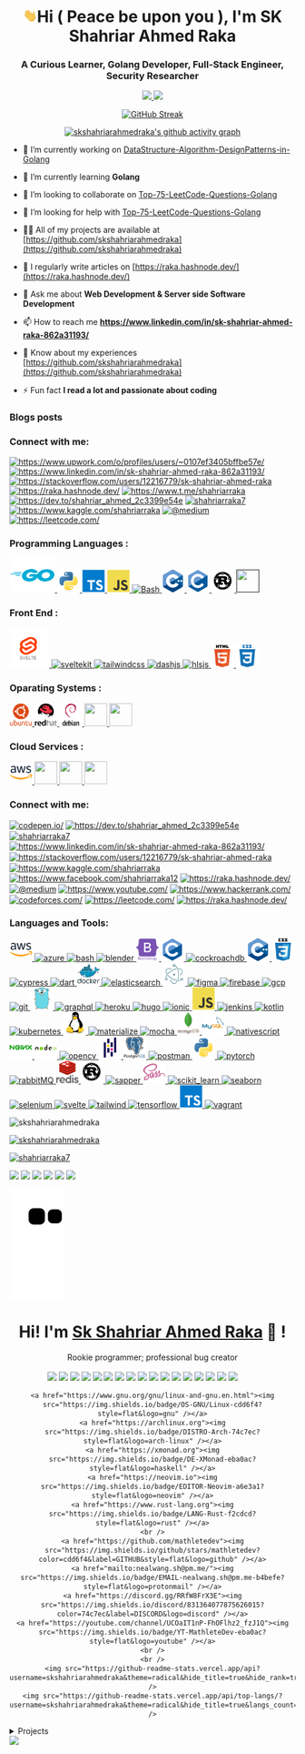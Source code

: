 <h1 align="center"><img src="https://github.com/gitsdeepak/gitsdeepak/blob/master/Assets/Hi.gif" width="25px">Hi ( Peace be upon you ), I'm SK Shahriar Ahmed Raka</h1>
<h3 align="center">A Curious Learner, Golang Developer, Full-Stack Engineer, Security Researcher</h3>
<div align="center">
  <a href="https://github.com/skshahriarahmedraka">
    <img height="180em"
      src="https://github-readme-stats.vercel.app/api?username=skshahriarahmedraka&show_icons=true&theme=dark&include_all_commits=true&count_private=true" />
    <img height="180em"
      src="https://github-readme-stats.vercel.app/api/top-langs/?username=skshahriarahmedraka&layout=compact&langs_count=10&theme=dark" />
</div>
<!--  -->

<!--   -->
 <div align="center">
   
[![GitHub Streak](https://github-readme-streak-stats.herokuapp.com?user=skshahriarahmedraka&theme=dark&date_format=M%20j%5B%2C%20Y%5D)](https://git.io/streak-stats)

  [![skshahriarahmedraka's github activity graph](https://activity-graph.herokuapp.com/graph?username=skshahriarahmedraka&theme=react-dark)](https://github.com/ashutosh00710/github-readme-activity-graph)  
  </div>
  
- 🔭 I’m currently working on
[DataStructure-Algorithm-DesignPatterns-in-Golang](https://github.com/skshahriarahmedraka/DataStructure-Algorithm-DesignPatterns-in-Golang)

- 🌱 I’m currently learning **Golang**

- 👯 I’m looking to collaborate on
[Top-75-LeetCode-Questions-Golang](https://github.com/skshahriarahmedraka/Top-75-LeetCode-Questions-Golang)

- 🤝 I’m looking for help with
[Top-75-LeetCode-Questions-Golang](https://github.com/skshahriarahmedraka/Golang-100-Days-english)

- 👨‍💻 All of my projects are available at
[https://github.com/skshahriarahmedraka](https://github.com/skshahriarahmedraka)

- 📝 I regularly write articles on [https://raka.hashnode.dev/](https://raka.hashnode.dev/)

- 💬 Ask me about **Web Development & Server side Software Development**

- 📫 How to reach me **https://www.linkedin.com/in/sk-shahriar-ahmed-raka-862a31193/**

- 📄 Know about my experiences [https://github.com/skshahriarahmedraka](https://github.com/skshahriarahmedraka)

- ⚡ Fun fact **I read a lot and passionate about coding**

### Blogs posts
<!-- BLOG-POST-LIST:START -->
<!-- BLOG-POST-LIST:END -->
  
<h3 align="left">Connect with me:</h3>
<p align="left">
<a align="center" href="https://www.upwork.com/o/profiles/users/~0107ef3405bffbe57e/" target="blank"><img src="https://raw.githubusercontent.com/skshahriarahmedraka/devicon/master/icons/upwork/upwork-offical.svg" alt="https://www.upwork.com/o/profiles/users/~0107ef3405bffbe57e/" height="40" width="80" /></a>
<a href="https://linkedin.com/in/https://www.linkedin.com/in/sk-shahriar-ahmed-raka-862a31193/" target="blank"><img src="https://raw.githubusercontent.com/rahuldkjain/github-profile-readme-generator/master/src/images/icons/Social/linked-in-alt.svg" alt="https://www.linkedin.com/in/sk-shahriar-ahmed-raka-862a31193/" height="30" width="40" /></a>
<a href="https://stackoverflow.com/users/https://stackoverflow.com/users/12216779/sk-shahriar-ahmed-raka" target="blank"><img src="https://raw.githubusercontent.com/rahuldkjain/github-profile-readme-generator/master/src/images/icons/Social/stack-overflow.svg" alt="https://stackoverflow.com/users/12216779/sk-shahriar-ahmed-raka" height="30" width="40" /></a>
<a href="https://hashnode.com/https://raka.hashnode.dev/" target="blank"><img  src="https://raw.githubusercontent.com/rahuldkjain/github-profile-readme-generator/master/src/images/icons/Social/hashnode.svg" alt="https://raka.hashnode.dev/" height="30" width="40" /></a>
<a href="https://www.t.me/shahriarraka" target="blank">
<img  src="https://raw.githubusercontent.com/skshahriarahmedraka/devicon/master/icons/telegram/telegram-official.svg" alt="https://www.t.me/shahriarraka" height="30" width="40" />
</a>
<a href="https://dev.to/https://dev.to/shahriar_ahmed_2c3399e54e" target="blank"><img  src="https://raw.githubusercontent.com/rahuldkjain/github-profile-readme-generator/master/src/images/icons/Social/devto.svg" alt="https://dev.to/shahriar_ahmed_2c3399e54e" height="30" width="40" /></a>
<a href="https://twitter.com/shahriarraka7" target="blank"><img  src="https://raw.githubusercontent.com/rahuldkjain/github-profile-readme-generator/master/src/images/icons/Social/twitter.svg" alt="shahriarraka7" height="30" width="40" /></a>
<a href="https://kaggle.com/https://www.kaggle.com/shahriarraka" target="blank"><img  src="https://raw.githubusercontent.com/rahuldkjain/github-profile-readme-generator/master/src/images/icons/Social/kaggle.svg" alt="https://www.kaggle.com/shahriarraka" height="30" width="40" /></a>
<a href="https://medium.com/@medium" target="blank"><img  src="https://raw.githubusercontent.com/rahuldkjain/github-profile-readme-generator/master/src/images/icons/Social/medium.svg" alt="@medium" height="30" width="40" /></a>
<a href="https://www.leetcode.com/https://leetcode.com/" target="blank"><img  src="https://raw.githubusercontent.com/rahuldkjain/github-profile-readme-generator/master/src/images/icons/Social/leet-code.svg" alt="https://leetcode.com/" height="30" width="40" /></a>
</p>
  
  
<h3 align="left">Programming Languages :</h3>
<p align="left">

 <a align="center" href="https://golang.org" target="_blank" rel="noreferrer">
  <img  src="https://raw.githubusercontent.com/devicons/devicon/master/icons/go/go-original-wordmark.svg" alt="Golang" width="80" height="60"/>
 </a>
   <a href="https://www.python.org" target="_blank" rel="noreferrer">
  <img src="https://raw.githubusercontent.com/devicons/devicon/master/icons/python/python-original.svg" alt="Python" width="40" height="40"/>
 </a>
  <a href="https://www.typescriptlang.org/" target="_blank" rel="noreferrer">
  <img src="https://raw.githubusercontent.com/devicons/devicon/master/icons/typescript/typescript-original.svg" alt="typescript" width="40" height="40"/>
 </a>
  <a href="https://developer.mozilla.org/en-US/docs/Web/JavaScript" target="_blank" rel="noreferrer">
  <img src="https://raw.githubusercontent.com/devicons/devicon/master/icons/javascript/javascript-original.svg" alt="javascript" width="40" height="40"/>
 </a>
  <a href="https://www.gnu.org/software/bash/" target="_blank" rel="noreferrer">
  <img src="https://www.vectorlogo.zone/logos/gnu_bash/gnu_bash-icon.svg" alt="Bash" width="40" height="40"/>
 </a>
  <a href="https://www.w3schools.com/cpp/" target="_blank" rel="noreferrer">
  <img src="https://raw.githubusercontent.com/devicons/devicon/master/icons/cplusplus/cplusplus-original.svg" alt="" width="40" height="40"/>
 </a>
  <a href="https://www.cprogramming.com/" target="_blank" rel="noreferrer">
  <img src="https://raw.githubusercontent.com/devicons/devicon/master/icons/c/c-original.svg" alt="" width="40" height="40"/>
 </a>
  <a href="https://www.rust-lang.org" target="_blank" rel="noreferrer">
  <img src="https://raw.githubusercontent.com/devicons/devicon/master/icons/rust/rust-plain.svg" alt="" width="40" height="40"/>
 </a>
 
  <a href="" target="_blank" rel="noreferrer">
  <img src="" alt="" width="40" height="40"/>
 </a>
        
</p>
  
 <h3 align="left">Front End :</h3>
<p align="left">
<a  href="https://svelte.dev/" target="_blank" rel="noreferrer">
  <img src="https://raw.githubusercontent.com/devicons/devicon/master/icons/svelte/svelte-original-wordmark.svg" alt="svelte" width="70" height="70"/>
 </a>
  <a  href="https://kit.svelte.dev/" target="_blank" rel="noreferrer">
  <img src="https://raw.githubusercontent.com/skshahriarahmedraka/devicon/master/icons/svelte/svelte-kit.svg" alt="sveltekit" width="100" height="40"/>
  </a>
   <a href="https://tailwindcss.com/" target="_blank" rel="noreferrer">
  <img src="https://raw.githubusercontent.com/skshahriarahmedraka/devicon/master/icons/tailwindcss/tailwindcss-original-wordmark.svg" alt="tailwindcss" width="180" height="30"/>
 </a>
   <a href="https://dashif.org/" target="_blank" rel="noreferrer">
  <img src="https://dashif.org/img/dashif-logo-283x100_new.jpg" alt="dashjs" width="100" height="40"/>
 </a>
   <a href="https://hls-js.netlify.app/demo/" target="_blank" rel="noreferrer">
  <img src="https://cloud.githubusercontent.com/assets/616833/19739063/e10be95a-9bb9-11e6-8100-2896f8500138.png" alt="hlsjs" width="100" height="40"/>
 </a>
   <a href="https://www.w3schools.com/html/default.asp" target="_blank" rel="noreferrer">
  <img src="https://raw.githubusercontent.com/devicons/devicon/master/icons/html5/html5-original-wordmark.svg" alt="html" width="40" height="40"/>
 </a>
  <a href="https://www.w3schools.com/css/default.asp" target="_blank" rel="noreferrer">
  <img src="https://raw.githubusercontent.com/devicons/devicon/master/icons/css3/css3-plain-wordmark.svg" alt="css" width="40" height="40"/>
 </a>

</p>
  
  <h3 align="left">Oparating Systems :</h3>
<p align="left">
  <a href="https://ubuntu.com/" target="_blank" rel="noreferrer">
  <img src="https://raw.githubusercontent.com/devicons/devicon/master/icons/ubuntu/ubuntu-plain-wordmark.svg" alt="Ubuntu" width="40" height="40"/>
 </a>
  
   <a href="https://www.redhat.com/en" target="_blank" rel="noreferrer">
  <img src="https://raw.githubusercontent.com/devicons/devicon/master/icons/redhat/redhat-original-wordmark.svg" alt="" width="40" height="40"/>
 </a>
 
  <a href="https://www.debian.org/" target="_blank" rel="noreferrer">
  <img src="https://raw.githubusercontent.com/devicons/devicon/master/icons/debian/debian-original-wordmark.svg" alt="" width="40" height="40"/>
 </a>
 
  <a href="https://www.kali.org/" target="_blank" rel="noreferrer">
  <img src="https://raw.githubusercontent.com/skshahriarahmedraka/devicon/master/icons/kalilinux/Kali-Linux-wordmark.svg" alt="" width="40" height="40"/>
 </a>
 <a href="https://www.kali.org/" target="_blank" rel="noreferrer">
  <img src="https://github.com/skshahriarahmedraka/devicon/blob/master/icons/kalilinux/kali-dragon-icon.svg" alt="" width="40" height="40"/>
 </a>
</p>
  
<h3 align="left">Cloud Services :</h3>
<p align="left">
<a href="" target="_blank" rel="noreferrer">
<img src="https://raw.githubusercontent.com/devicons/devicon/master/icons/amazonwebservices/amazonwebservices-original-wordmark.svg"" alt="" width="40" height="40"/>
 </a>
   <a href="https://azure.microsoft.com/en-in/" target="_blank" rel="noreferrer">
  <img src="https://www.vectorlogo.zone/logos/microsoft_azure/microsoft_azure-icon.svg" alt="" width="40" height="40"/>
 </a>
<a href="https://cloud.google.com" target="_blank" rel="noreferrer">
<img src="www.vectorlogo.zone/logos/google_cloud/google_cloud-icon.svg" alt="" width="40" height="40"/>
 </a>
  <a href="https://firebase.google.com/" target="_blank" rel="noreferrer">
  <img src="https://www.vectorlogo.zone/logos/firebase/firebase-icon.svg" alt="" width="40" height="40"/>
 </a>
  </p>
  
<h3 align="left">Connect with me:</h3>
<p align="left">
<a href="https://codepen.io/codepen.io/" target="_blank"><img align="center" src="https://raw.githubusercontent.com/rahuldkjain/github-profile-readme-generator/master/src/images/icons/Social/codepen.svg" alt="codepen.io/" height="30" width="40" /></a>
<a href="https://dev.to/https://dev.to/shahriar_ahmed_2c3399e54e" target="blank"><img align="center" src="https://raw.githubusercontent.com/rahuldkjain/github-profile-readme-generator/master/src/images/icons/Social/devto.svg" alt="https://dev.to/shahriar_ahmed_2c3399e54e" height="30" width="40" /></a>
<a href="https://twitter.com/shahriarraka7" target="blank"><img align="center" src="https://raw.githubusercontent.com/rahuldkjain/github-profile-readme-generator/master/src/images/icons/Social/twitter.svg" alt="shahriarraka7" height="30" width="40" /></a>
<a href="https://linkedin.com/in/https://www.linkedin.com/in/sk-shahriar-ahmed-raka-862a31193/" target="blank"><img align="center" src="https://raw.githubusercontent.com/rahuldkjain/github-profile-readme-generator/master/src/images/icons/Social/linked-in-alt.svg" alt="https://www.linkedin.com/in/sk-shahriar-ahmed-raka-862a31193/" height="30" width="40" /></a>
<a href="https://stackoverflow.com/users/https://stackoverflow.com/users/12216779/sk-shahriar-ahmed-raka" target="blank"><img align="center" src="https://raw.githubusercontent.com/rahuldkjain/github-profile-readme-generator/master/src/images/icons/Social/stack-overflow.svg" alt="https://stackoverflow.com/users/12216779/sk-shahriar-ahmed-raka" height="30" width="40" /></a>
<a href="https://kaggle.com/https://www.kaggle.com/shahriarraka" target="blank"><img align="center" src="https://raw.githubusercontent.com/rahuldkjain/github-profile-readme-generator/master/src/images/icons/Social/kaggle.svg" alt="https://www.kaggle.com/shahriarraka" height="30" width="40" /></a>
<a href="https://fb.com/https://www.facebook.com/shahriarraka12" target="blank"><img align="center" src="https://raw.githubusercontent.com/rahuldkjain/github-profile-readme-generator/master/src/images/icons/Social/facebook.svg" alt="https://www.facebook.com/shahriarraka12" height="30" width="40" /></a>
<a href="https://hashnode.com/https://raka.hashnode.dev/" target="blank"><img align="center" src="https://raw.githubusercontent.com/rahuldkjain/github-profile-readme-generator/master/src/images/icons/Social/hashnode.svg" alt="https://raka.hashnode.dev/" height="30" width="40" /></a>
<a href="https://medium.com/@medium" target="blank"><img align="center" src="https://raw.githubusercontent.com/rahuldkjain/github-profile-readme-generator/master/src/images/icons/Social/medium.svg" alt="@medium" height="30" width="40" /></a>
<a href="https://www.youtube.com/c/https://www.youtube.com/" target="blank"><img align="center" src="https://raw.githubusercontent.com/rahuldkjain/github-profile-readme-generator/master/src/images/icons/Social/youtube.svg" alt="https://www.youtube.com/" height="30" width="40" /></a>
<a href="https://www.hackerrank.com/https://www.hackerrank.com/" target="blank"><img align="center" src="https://raw.githubusercontent.com/rahuldkjain/github-profile-readme-generator/master/src/images/icons/Social/hackerrank.svg" alt="https://www.hackerrank.com/" height="30" width="40" /></a>
<a href="https://codeforces.com/profile/codeforces.com/" target="blank"><img align="center" src="https://raw.githubusercontent.com/rahuldkjain/github-profile-readme-generator/master/src/images/icons/Social/codeforces.svg" alt="codeforces.com/" height="30" width="40" /></a>
<a href="https://www.leetcode.com/https://leetcode.com/" target="blank"><img align="center" src="https://raw.githubusercontent.com/rahuldkjain/github-profile-readme-generator/master/src/images/icons/Social/leet-code.svg" alt="https://leetcode.com/" height="30" width="40" /></a>
<a href="/https://raka.hashnode.dev/" target="blank"><img align="center" src="https://raw.githubusercontent.com/rahuldkjain/github-profile-readme-generator/master/src/images/icons/Social/rss.svg" alt="https://raka.hashnode.dev/" height="30" width="40" /></a>
</p>

<h3 align="left">Languages and Tools:</h3>
<p align="left"> <a href="https://aws.amazon.com" target="_blank" rel="noreferrer"> <img src="https://raw.githubusercontent.com/devicons/devicon/master/icons/amazonwebservices/amazonwebservices-original-wordmark.svg" alt="aws" width="40" height="40"/> </a> <a href="https://azure.microsoft.com/en-in/" target="_blank" rel="noreferrer"> <img src="https://www.vectorlogo.zone/logos/microsoft_azure/microsoft_azure-icon.svg" alt="azure" width="40" height="40"/> </a> <a href="https://www.gnu.org/software/bash/" target="_blank" rel="noreferrer"> <img src="https://www.vectorlogo.zone/logos/gnu_bash/gnu_bash-icon.svg" alt="bash" width="40" height="40"/> </a> <a href="https://www.blender.org/" target="_blank" rel="noreferrer"> <img src="https://download.blender.org/branding/community/blender_community_badge_white.svg" alt="blender" width="40" height="40"/> </a> <a href="https://getbootstrap.com" target="_blank" rel="noreferrer"> <img src="https://raw.githubusercontent.com/devicons/devicon/master/icons/bootstrap/bootstrap-plain-wordmark.svg" alt="bootstrap" width="40" height="40"/> </a> <a href="https://www.cprogramming.com/" target="_blank" rel="noreferrer"> <img src="https://raw.githubusercontent.com/devicons/devicon/master/icons/c/c-original.svg" alt="c" width="40" height="40"/> </a> <a href="https://www.cockroachlabs.com/product/cockroachdb/" target="_blank" rel="noreferrer"> <img src="https://cdn.worldvectorlogo.com/logos/cockroachdb.svg" alt="cockroachdb" width="40" height="40"/> </a> <a href="https://www.w3schools.com/cpp/" target="_blank" rel="noreferrer"> <img src="https://raw.githubusercontent.com/devicons/devicon/master/icons/cplusplus/cplusplus-original.svg" alt="cplusplus" width="40" height="40"/> </a> <a href="https://www.w3schools.com/css/" target="_blank" rel="noreferrer"> <img src="https://raw.githubusercontent.com/devicons/devicon/master/icons/css3/css3-original-wordmark.svg" alt="css3" width="40" height="40"/> </a> <a href="https://www.cypress.io" target="_blank" rel="noreferrer"> <img src="https://raw.githubusercontent.com/simple-icons/simple-icons/6e46ec1fc23b60c8fd0d2f2ff46db82e16dbd75f/icons/cypress.svg" alt="cypress" width="40" height="40"/> </a> <a href="https://dart.dev" target="_blank" rel="noreferrer"> <img src="https://www.vectorlogo.zone/logos/dartlang/dartlang-icon.svg" alt="dart" width="40" height="40"/> </a> <a href="https://www.docker.com/" target="_blank" rel="noreferrer"> <img src="https://raw.githubusercontent.com/devicons/devicon/master/icons/docker/docker-original-wordmark.svg" alt="docker" width="40" height="40"/> </a> <a href="https://www.elastic.co" target="_blank" rel="noreferrer"> <img src="https://www.vectorlogo.zone/logos/elastic/elastic-icon.svg" alt="elasticsearch" width="40" height="40"/> </a> <a href="https://www.electronjs.org" target="_blank" rel="noreferrer"> <img src="https://raw.githubusercontent.com/devicons/devicon/master/icons/electron/electron-original.svg" alt="electron" width="40" height="40"/> </a> <a href="https://www.figma.com/" target="_blank" rel="noreferrer"> <img src="https://www.vectorlogo.zone/logos/figma/figma-icon.svg" alt="figma" width="40" height="40"/> </a> <a href="https://firebase.google.com/" target="_blank" rel="noreferrer"> <img src="https://www.vectorlogo.zone/logos/firebase/firebase-icon.svg" alt="firebase" width="40" height="40"/> </a> <a href="https://cloud.google.com" target="_blank" rel="noreferrer"> <img src="https://www.vectorlogo.zone/logos/google_cloud/google_cloud-icon.svg" alt="gcp" width="40" height="40"/> </a> <a href="https://git-scm.com/" target="_blank" rel="noreferrer"> <img src="https://www.vectorlogo.zone/logos/git-scm/git-scm-icon.svg" alt="git" width="40" height="40"/> </a> <a href="https://golang.org" target="_blank" rel="noreferrer"> <img src="https://raw.githubusercontent.com/devicons/devicon/master/icons/go/go-original.svg" alt="go" width="40" height="40"/> </a> <a href="https://graphql.org" target="_blank" rel="noreferrer"> <img src="https://www.vectorlogo.zone/logos/graphql/graphql-icon.svg" alt="graphql" width="40" height="40"/> </a> <a href="https://heroku.com" target="_blank" rel="noreferrer"> <img src="https://www.vectorlogo.zone/logos/heroku/heroku-icon.svg" alt="heroku" width="40" height="40"/> </a> <a href="https://gohugo.io/" target="_blank" rel="noreferrer"> <img src="https://api.iconify.design/logos-hugo.svg" alt="hugo" width="40" height="40"/> </a> <a href="https://ionicframework.com" target="_blank" rel="noreferrer"> <img src="https://upload.wikimedia.org/wikipedia/commons/d/d1/Ionic_Logo.svg" alt="ionic" width="40" height="40"/> </a> <a href="https://developer.mozilla.org/en-US/docs/Web/JavaScript" target="_blank" rel="noreferrer"> <img src="https://raw.githubusercontent.com/devicons/devicon/master/icons/javascript/javascript-original.svg" alt="javascript" width="40" height="40"/> </a> <a href="https://www.jenkins.io" target="_blank" rel="noreferrer"> <img src="https://www.vectorlogo.zone/logos/jenkins/jenkins-icon.svg" alt="jenkins" width="40" height="40"/> </a> <a href="https://kotlinlang.org" target="_blank" rel="noreferrer"> <img src="https://www.vectorlogo.zone/logos/kotlinlang/kotlinlang-icon.svg" alt="kotlin" width="40" height="40"/> </a> <a href="https://kubernetes.io" target="_blank" rel="noreferrer"> <img src="https://www.vectorlogo.zone/logos/kubernetes/kubernetes-icon.svg" alt="kubernetes" width="40" height="40"/> </a> <a href="https://www.linux.org/" target="_blank" rel="noreferrer"> <img src="https://raw.githubusercontent.com/devicons/devicon/master/icons/linux/linux-original.svg" alt="linux" width="40" height="40"/> </a> <a href="https://materializecss.com/" target="_blank" rel="noreferrer"> <img src="https://raw.githubusercontent.com/prplx/svg-logos/5585531d45d294869c4eaab4d7cf2e9c167710a9/svg/materialize.svg" alt="materialize" width="40" height="40"/> </a> <a href="https://mochajs.org" target="_blank" rel="noreferrer"> <img src="https://www.vectorlogo.zone/logos/mochajs/mochajs-icon.svg" alt="mocha" width="40" height="40"/> </a> <a href="https://www.mongodb.com/" target="_blank" rel="noreferrer"> <img src="https://raw.githubusercontent.com/devicons/devicon/master/icons/mongodb/mongodb-original-wordmark.svg" alt="mongodb" width="40" height="40"/> </a> <a href="https://www.mysql.com/" target="_blank" rel="noreferrer"> <img src="https://raw.githubusercontent.com/devicons/devicon/master/icons/mysql/mysql-original-wordmark.svg" alt="mysql" width="40" height="40"/> </a> <a href="https://nativescript.org/" target="_blank" rel="noreferrer"> <img src="https://raw.githubusercontent.com/detain/svg-logos/780f25886640cef088af994181646db2f6b1a3f8/svg/nativescript.svg" alt="nativescript" width="40" height="40"/> </a> <a href="https://www.nginx.com" target="_blank" rel="noreferrer"> <img src="https://raw.githubusercontent.com/devicons/devicon/master/icons/nginx/nginx-original.svg" alt="nginx" width="40" height="40"/> </a> <a href="https://nodejs.org" target="_blank" rel="noreferrer"> <img src="https://raw.githubusercontent.com/devicons/devicon/master/icons/nodejs/nodejs-original-wordmark.svg" alt="nodejs" width="40" height="40"/> </a> <a href="https://opencv.org/" target="_blank" rel="noreferrer"> <img src="https://www.vectorlogo.zone/logos/opencv/opencv-icon.svg" alt="opencv" width="40" height="40"/> </a> <a href="https://pandas.pydata.org/" target="_blank" rel="noreferrer"> <img src="https://raw.githubusercontent.com/devicons/devicon/2ae2a900d2f041da66e950e4d48052658d850630/icons/pandas/pandas-original.svg" alt="pandas" width="40" height="40"/> </a> <a href="https://www.postgresql.org" target="_blank" rel="noreferrer"> <img src="https://raw.githubusercontent.com/devicons/devicon/master/icons/postgresql/postgresql-original-wordmark.svg" alt="postgresql" width="40" height="40"/> </a> <a href="https://postman.com" target="_blank" rel="noreferrer"> <img src="https://www.vectorlogo.zone/logos/getpostman/getpostman-icon.svg" alt="postman" width="40" height="40"/> </a> <a href="https://www.python.org" target="_blank" rel="noreferrer"> <img src="https://raw.githubusercontent.com/devicons/devicon/master/icons/python/python-original.svg" alt="python" width="40" height="40"/> </a> <a href="https://pytorch.org/" target="_blank" rel="noreferrer"> <img src="https://www.vectorlogo.zone/logos/pytorch/pytorch-icon.svg" alt="pytorch" width="40" height="40"/> </a> <a href="https://www.rabbitmq.com" target="_blank" rel="noreferrer"> <img src="https://www.vectorlogo.zone/logos/rabbitmq/rabbitmq-icon.svg" alt="rabbitMQ" width="40" height="40"/> </a> <a href="https://redis.io" target="_blank" rel="noreferrer"> <img src="https://raw.githubusercontent.com/devicons/devicon/master/icons/redis/redis-original-wordmark.svg" alt="redis" width="40" height="40"/> </a> <a href="https://www.rust-lang.org" target="_blank" rel="noreferrer"> <img src="https://raw.githubusercontent.com/devicons/devicon/master/icons/rust/rust-plain.svg" alt="rust" width="40" height="40"/> </a> <a href="https://sapper.svelte.dev/" target="_blank" rel="noreferrer"> <img src="https://raw.githubusercontent.com/bestofjs/bestofjs-webui/master/public/logos/sapper.svg" alt="sapper" width="40" height="40"/> </a> <a href="https://sass-lang.com" target="_blank" rel="noreferrer"> <img src="https://raw.githubusercontent.com/devicons/devicon/master/icons/sass/sass-original.svg" alt="sass" width="40" height="40"/> </a> <a href="https://scikit-learn.org/" target="_blank" rel="noreferrer"> <img src="https://upload.wikimedia.org/wikipedia/commons/0/05/Scikit_learn_logo_small.svg" alt="scikit_learn" width="40" height="40"/> </a> <a href="https://seaborn.pydata.org/" target="_blank" rel="noreferrer"> <img src="https://seaborn.pydata.org/_images/logo-mark-lightbg.svg" alt="seaborn" width="40" height="40"/> </a> <a href="https://www.selenium.dev" target="_blank" rel="noreferrer"> <img src="https://raw.githubusercontent.com/detain/svg-logos/780f25886640cef088af994181646db2f6b1a3f8/svg/selenium-logo.svg" alt="selenium" width="40" height="40"/> </a> <a href="https://svelte.dev" target="_blank" rel="noreferrer"> <img src="https://upload.wikimedia.org/wikipedia/commons/1/1b/Svelte_Logo.svg" alt="svelte" width="40" height="40"/> </a> <a href="https://tailwindcss.com/" target="_blank" rel="noreferrer"> <img src="https://www.vectorlogo.zone/logos/tailwindcss/tailwindcss-icon.svg" alt="tailwind" width="40" height="40"/> </a> <a href="https://www.tensorflow.org" target="_blank" rel="noreferrer"> <img src="https://www.vectorlogo.zone/logos/tensorflow/tensorflow-icon.svg" alt="tensorflow" width="40" height="40"/> </a> <a href="https://www.typescriptlang.org/" target="_blank" rel="noreferrer"> <img src="https://raw.githubusercontent.com/devicons/devicon/master/icons/typescript/typescript-original.svg" alt="typescript" width="40" height="40"/> </a> <a href="https://www.vagrantup.com/" target="_blank" rel="noreferrer"> <img src="https://www.vectorlogo.zone/logos/vagrantup/vagrantup-icon.svg" alt="vagrant" width="40" height="40"/> </a> </p>

<p align="left"> <img
    src="https://komarev.com/ghpvc/?username=skshahriarahmedraka&label=Profile%20views&color=0e75b6&style=flat"
    alt="skshahriarahmedraka" /> </p>

<p align="left"> <a href="https://github.com/ryo-ma/github-profile-trophy"><img
      src="https://github-profile-trophy.vercel.app/?username=skshahriarahmedraka" alt="skshahriarahmedraka" /></a> </p>

<p align="left"> <a href="https://twitter.com/shahriarraka7" target="blank"><img
      src="https://img.shields.io/twitter/follow/shahriarraka7?logo=twitter&style=for-the-badge"
      alt="shahriarraka7" /></a> </p>

  <div> 
  <a href="https://www.youtube.com/channel/UC_-uuuZbY0AAt9CViNzvc-Q" target="_blank"><img src="https://img.shields.io/badge/YouTube-FF0000?style=for-the-badge&logo=youtube&logoColor=white" target="_blank"></a>
  <a href="https://instagram.com/rafaballerini" target="_blank"><img src="https://img.shields.io/badge/-Instagram-%23E4405F?style=for-the-badge&logo=instagram&logoColor=white" target="_blank"></a>
 	<a href="https://www.twitch.tv/rafaballerinii" target="_blank"><img src="https://img.shields.io/badge/Twitch-9146FF?style=for-the-badge&logo=twitch&logoColor=white" target="_blank"></a>
 <a href="https://discord.gg/wagxzStdcR" target="_blank"><img src="https://img.shields.io/badge/Discord-7289DA?style=for-the-badge&logo=discord&logoColor=white" target="_blank"></a> 
  <a href = "mailto:contatorafaballerini@gmail.com"><img src="https://img.shields.io/badge/-Gmail-%23333?style=for-the-badge&logo=gmail&logoColor=white" target="_blank"></a>
  <a href="https://www.linkedin.com/in/rafaella-ballerini-45875016a" target="_blank"><img src="https://img.shields.io/badge/-LinkedIn-%230077B5?style=for-the-badge&logo=linkedin&logoColor=white" target="_blank"></a> 
 
  ![Snake animation](https://github.com/rafaballerini/rafaballerini/blob/output/github-contribution-grid-snake.svg)
 
</div>

<!--  -->

<div align="center">
	<h1>Hi! I'm <a href="https://skshahriarahmedraka.github.io">Sk Shahriar Ahmed Raka</a> 🐬 !</h1>
	<div>Rookie programmer; professional bug creator</div>
	<br />
	<a href="https://www.github.com"><img src="https://img.shields.io/badge/GitHub-100000?style=for-the-badge&logo=github&logoColor=white" /></a>
	<a href="https://www.github.com"><img src="https://img.shields.io/badge/LinkedIn-0077B5?style=for-the-badge&logo=linkedin&logoColor=white" /></a>
	<a href=""><img src="https://img.shields.io/badge/Twitter-1DA1F2?style=for-the-badge&logo=twitter&logoColor=white" /></a>
	<a href=""><img src=" 	https://img.shields.io/badge/Ubuntu-E95420?style=for-the-badge&logo=ubuntu&logoColor=white" /></a>
	<a href=""><img src="https://img.shields.io/badge/Hashnode-2962FF?style=for-the-badge&logo=hashnode&logoColor=white" /></a>
	<a href=""><img src=" 	https://img.shields.io/badge/Medium-12100E?style=for-the-badge&logo=medium&logoColor=white" /></a>
	<a href=""><img src="https://img.shields.io/badge/Go-00ADD8?style=for-the-badge&logo=go&logoColor=white" /></a>
	<a href=""><img src=" 	https://img.shields.io/badge/Rust-000000?style=for-the-badge&logo=rust&logoColor=white" /></a>
	<a href=""><img src=" 	https://img.shields.io/badge/Svelte-4A4A55?style=for-the-badge&logo=svelte&logoColor=FF3E00" /></a>
	<a href=""><img src="https://img.shields.io/badge/Vue.js-35495E?style=for-the-badge&logo=vue.js&logoColor=4FC08D" /></a>
	<a href=""><img src="https://img.shields.io/badge/Made%20with-Go-1f425f.svg" /></a>
	<a href=""><img src="https://aleen42.github.io/badges/src/stackoverflow.svg" /></a>
	<a href=""><img src="https://img.shields.io/badge/Discord-7289DA?style=for-the-badge&logo=discord&logoColor=white" /></a>
	<a href=""><img src="https://img.shields.io/badge/Amazon_AWS-232F3E?style=for-the-badge&logo=amazon-aws&logoColor=white" /></a>
	<a href=""><img src="https://img.shields.io/badge/Google_Cloud-4285F4?style=for-the-badge&logo=google-cloud&logoColor=white" /></a>
	<a href=""><img src="https://img.shields.io/badge/Microsoft_Azure-0089D6?style=for-the-badge&logo=microsoft-azure&logoColor=white" /></a>
	<a href=""><img src=" 	https://img.shields.io/badge/Gmail-D14836?style=for-the-badge&logo=gmail&logoColor=white" /></a>
	<a href=""><img src="" /></a>
	<a href=""><img src="" /></a>
	<a href=""><img src="" /></a>
	<a href=""><img src="" /></a>
	<a href=""><img src="" /></a>
	 <a href=""><img src="" /></a>
	<a href=""><img src="" /></a>
	<a href=""><img src="" /></a>
	<a href=""><img src="" /></a>
			      
			      
			      
			      
	<a href="https://www.gnu.org/gnu/linux-and-gnu.en.html"><img src="https://img.shields.io/badge/OS-GNU/Linux-cdd6f4?style=flat&logo=gnu" /></a>
	<a href="https://archlinux.org"><img src="https://img.shields.io/badge/DISTRO-Arch-74c7ec?style=flat&logo=arch-linux" /></a>
	<a href="https://xmonad.org"><img src="https://img.shields.io/badge/DE-XMonad-eba0ac?style=flat&logo=haskell" /></a>
	<a href="https://neovim.io"><img src="https://img.shields.io/badge/EDITOR-Neovim-a6e3a1?style=flat&logo=neovim" /></a>
	<a href="https://www.rust-lang.org"><img src="https://img.shields.io/badge/LANG-Rust-f2cdcd?style=flat&logo=rust" /></a>
	<br />
	<a href="https://github.com/mathletedev"><img src="https://img.shields.io/github/stars/mathletedev?color=cdd6f4&label=GITHUB&style=flat&logo=github" /></a>
	<a href="mailto:nealwang.sh@pm.me/"><img src="https://img.shields.io/badge/EMAIL-nealwang.sh@pm.me-b4befe?style=flat&logo=protonmail" /></a>
	<a href="https://discord.gg/RRfW8FrX3E"><img src="https://img.shields.io/discord/831364077875626015?color=74c7ec&label=DISCORD&logo=discord" /></a>
	<a href="https://youtube.com/channel/UCOaIT1nP-FhOFlhz2_fzJ1Q"><img src="https://img.shields.io/badge/YT-MathleteDev-eba0ac?style=flat&logo=youtube" /></a>
	<br />
	<br />
	<img src="https://github-readme-stats.vercel.app/api?username=skshahriarahmedraka&theme=radical&hide_title=true&hide_rank=true&show_icons=true&include_all_commits=true&line_height=24&hide_border=true" />
	<img src="https://github-readme-stats.vercel.app/api/top-langs/?username=skshahriarahmedraka&theme=radical&hide_title=true&langs_count=8&layout=compact&hide_border=true" />
	
	
</div>

<details>
	<summary>Projects</summary>
	<ul>
		<li><a href="https://mathletedev.github.io">MathleteDev</a> - Terminal emulator portfolio</li>
		<li><a href="https://github.com/mathletedev/dotfiles">dotfiles</a> - Arch Linux config files</li>
		<li><a href="https://github.com/mathletedev/fynn">Fynn</a> - Discord math bot</li>
		<li><a href="https://mathletedev.github.io/nebulii">nebulii</a> - Real-time chat app</li>
		<li><a href="https://mathletedev.github.io/shady21">Shady 21</a> - Shady 21 minimax algorithm</li>
		<li><a href="https://github.com/mathletedev/game-of-life">Game of Life</a> - Conway's cellular atomaton</li>
	</ul>
</details>

<img height="273em" src="https://leetcard.jacoblin.cool/AhmedRaka?theme=light&font=Karma&ext=contest" />
